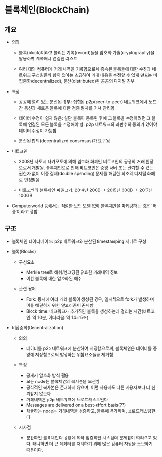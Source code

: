 # 블록체인(BlockChain)

## 개요

* 의의
  - 블록(block)이라고 불리는 기록(record)들을 암호화 기술(cryptography)을 활용하여 계속해서 연결한 리스트

  - 여러 대의 컴퓨터에 거래 내역을 기록함으로써 종속된 블록들에 대한 수정과 네트워크 구성원들의 합의 없이는 소급하여 거래 내용을 수정할 수 없게 만드는 비집중화(decentralized), 분산(distributed)된 공공의 디지털 장부


* 특징

	- 공공에 열려 있는 분산된 장부: 집합된 p2p(peer-to-peer) 네트워크에서 노드 간 통신과 새로운 블록에 대한 검증 절차를 거쳐 관리됨

	- 데이터 수정이 쉽지 않음: 일단 블록이 등록된 후에 그 블록을 수정하려면 그 블록에 연결된 모든 블록을 수정해야 함. p2p 네트워크의 과반수의 동의가 있어야 데이터 수정이 가능함

  - 분산된 합의(decentralized consensus)가 요구됨


* 비트코인

  - 2008년 사토시 나카모토에 의해 암호화 화폐인 비트코인의 공공의 거래 원장으로서 개발됨. 블록체인으로 인해 비트코인은 중앙 서버 또는 신뢰할 수 있는 권한자 없이 이중 결제(double spending) 문제를 해결한 최초의 디지털 화폐로 인정받음

  - 비트코인의 블록체인 파일크기: 2014년 20GB -> 2015년 30GB -> 2017년 100GB


* Computerworld 등에서는 적절한 보안 모델 없이 블록체인을 마케팅하는 것은 '허풍'이라고 평함


## 구조

* 블록체인 데이터베이스: p2p 네트워크와 분산된 timestamping 서버로 구성

* 블록(Blocks)
  - 구성요소
    - Merkle tree로 해쉬/인코딩된 유효한 거래내역 정보
    - 이전 블록에 대한 암호화된 해쉬

  - 관련 용어
    - Fork: 동시에 여러 개의 블록이 생성된 경우, 일시적으로 fork가 발생하며 이를 해결하기 위한 알고리즘이 존재함
    - Block time: 네크워크가 추가적인 블록을 생성하는데 걸리는 시간(비트코인: 약 10분, 이더리움: 약 14~15초)

* 비집중화(Decentralization)
  - 의의
    - 데이터를 p2p 네트워크에 분산하여 저장함으로써, 블록체인은 데이터를 중앙에 저장함으로써 발생하는 위험요소들을 제거함

  - 특징
    - 공개키 암호화 방식 활용
    - 모든 node는 블록체인의 복사본을 보관함
    - 공식적인 복사본은 존재하지 않으며, 어떤 사용자도 다른 사용자보다 더 신뢰받지 않는다
    - 거래내역은 p2p 네트워크에 브로드캐스트된다
    - Messages are delivered on a best-effort basis(??)
    - 채굴하는 node는 거래내역을 검증하고, 블록에 추가하며, 브로드캐스팅한다

  - 시사점
    - 분산화된 블록체인의 성장에 따라 집중화된 시스템의 문제점이 따라오고 있다. 왜냐하면 더 큰 데이터를 처리하기 위해 많은 컴퓨터 자원을 소모하기 때문이다. 
